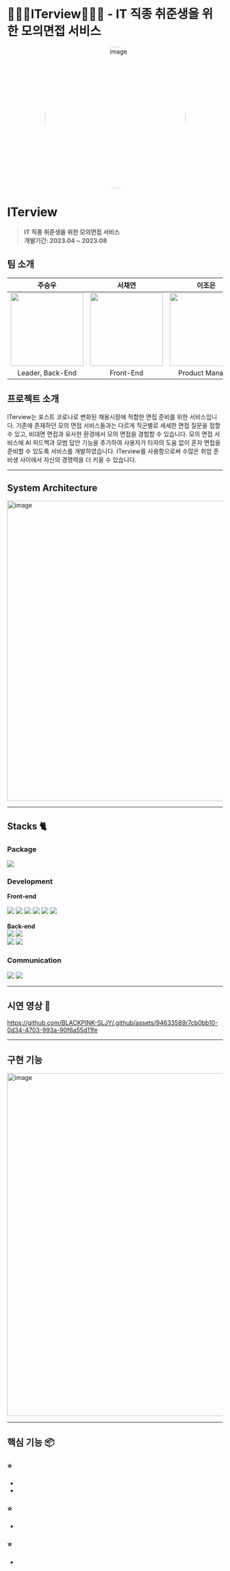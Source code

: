 # 🧑🏻‍💻ITerview🧑🏻‍💻 - IT 직종 취준생을 위한 모의면접 서비스

<div align="center">
<img width="329" alt="image" src="https://github.com/BLACKPINK-SLJY/.github/assets/94633589/171f9cdd-e947-4f1e-9521-ca8389d802bb" style="border-radius: 100%;">



</div>


# ITerview
> **IT 직종 취준생을 위한 모의면접 서비스** <br/>
> **개발기간: 2023.04 ~ 2023.08**


## 팀 소개

|      주승우       |         서채연         |       이조은        |       유민진         |                                                                                                               
| :-----------------------: | :--------------------------: | :-----------------------------: | :---------------------------------: | 
| <a href="https://github.com/thisIsJooS"> <img width="170px" src="https://github.com/BLACKPINK-SLJY/.github/assets/94633589/0095429e-6fa5-45b9-bc89-475d868f0987" > </a> | <a href="https://github.com/seocylucky"> <img width="170px" src="https://github.com/Draw-Draw/.github/assets/94633589/503d8975-fa59-460d-bafd-37a8c0830aff" > </a> | <a href="https://github.com/LeeJoEun-01"> <img width="170px" src="https://avatars.githubusercontent.com/u/78733700?v=4" > </a> | <img width="170px" src="https://github.com/Draw-Draw/.github/assets/94633589/84cf3874-0928-462f-ab06-b04ec40ceb9b" >   |
| Leader, Back-End | Front-End | Product Manager | Design |

## 프로젝트 소개

ITerview는 포스트 코로나로 변화된 채용시장에 적합한 면접 준비를 위한 서비스입니다. 기존에 존재하던 모의 면접 서비스들과는 다르게 직군별로 세세한 면접 질문을 접할 수 있고, 비대면 면접과 유사한 환경에서 모의 면접을 경험할 수 있습니다. 모의 면접 서비스에 AI 피드백과 모범 답안 기능을 추가하여 사용자가 타자의 도움 없이 혼자 면접을 준비할 수 있도록 서비스를 개발하였습니다. ITerview를 사용함으로써 수많은 취업 준비생 사이에서 자신의 경쟁력을 더 키울 수 있습니다.

---

## System Architecture
<img width="700px" alt="image" src="https://github.com/BLACKPINK-SLJY/.github/assets/94633589/5dd3ff96-c921-4d84-b64b-0fc006fb689f">

---

## Stacks 🐈       

### Package
<img src="https://img.shields.io/badge/Yarn-241D53?style=flat-square&logo=Yarn&logoColor=white"> 

### Development
**Front-end**
<br>
<br>
<img src="https://img.shields.io/badge/JavaScript-F7DF1E?style=flat-square&logo=JavaScript&logoColor=black">
<img src="https://img.shields.io/badge/React-53CFF6?style=flat-square&logo=React&logoColor=white">
<img src="https://img.shields.io/badge/Recoil-0E6BC0?style=flat-square&logo=Recoil&logoColor=white">
<img src="https://img.shields.io/badge/StyledComponents-D05880?style=flat-square&logo=styled-components&logoColor=white">
<img src="https://img.shields.io/badge/ESLint-FB2643?style=flat-square&logo=ESLint&logoColor=white">
<img src="https://img.shields.io/badge/Prettier-F4AB31?style=flat-square&logo=Prettier&logoColor=white">
<br>
<br>
**Back-end**
<br>
<img src="https://img.shields.io/badge/SpringBoot-6DB33F?style=flat-square&logo=SpringBoot&logoColor=white"> <img src="https://img.shields.io/badge/Gradle-02303A?style=flat-square&logo=Gradle&logoColor=white">  
<img src="https://img.shields.io/badge/Spring Data JPA-6DB33F?style=flat-square&logo=Databricks&logoColor=white">  <img src="https://img.shields.io/badge/Querydsl-6DB33F?style=flat-square&logo=Databricks&logoColor=white">
<br>

### Communication
<img src="https://img.shields.io/badge/Notion-000000?style=flat-square&logo=Notion&logoColor=white"> <img src="https://img.shields.io/badge/Slack-4A154B?style=flat-square&logo=Slack&logoColor=white">

---
## 시연 영상 🎥



https://github.com/BLACKPINK-SLJY/.github/assets/94633589/7cb0bb10-0d34-4703-993a-90f6a55d11fe


---

## 구현 기능

<img width="800px" alt="image" src="https://github.com/BLACKPINK-SLJY/.github/assets/94633589/4c2271ca-be1a-4462-8441-a3837158b60a">


---
## 핵심 기능 📦

### ⭐️ 
- 
- 

### ⭐️ 
- 

### ⭐️ 
- 

